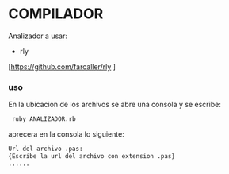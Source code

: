 # COMPILADOR
Analizador a usar:
  - rly

[https://github.com/farcaller/rly ]

### uso
En la ubicacion de los archivos se abre una consola y se escribe:
```sh
 ruby ANALIZADOR.rb
```
aprecera en la consola lo siguiente:
 ```sh
 Url del archivo .pas:
 {Escribe la url del archivo con extension .pas}
 ......
```
